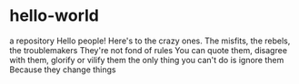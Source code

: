 # hello-world
a repository
Hello people!
Here's to the crazy ones.
The misfits, the rebels, the troublemakers
They're not fond of rules
You can quote them, disagree with them, glorify or vilify them
the only thing you can't do is ignore them
Because they change things
